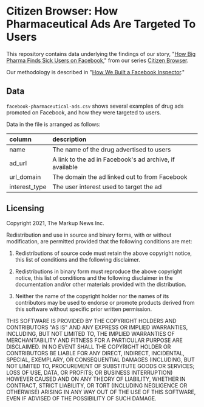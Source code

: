 # Citizen Browser: How Pharmaceutical Ads Are Targeted To Users

This repository contains data underlying the findings of our story, "[How Big Pharma Finds Sick Users on Facebook](https://themarkup.org/citizen-browser/2021/05/06/how-big-pharma-finds-sick-users-on-facebook)," from our series [Citizen Browser](https://themarkup.org/citizen-browser/).

Our methodology is described in "[How We Built a Facebook Inspector](https://themarkup.org/citizen-browser/2021/01/05/how-we-built-a-facebook-inspector)."

## Data

`facebook-pharmaceutical-ads.csv` shows several examples of drug ads promoted on Facebook, and how they were targeted to users. 

Data in the file is arranged as follows:

| column              | description                                                                                     |
|:--------------------|:-----------------------------------------------------------------------------------------------|
| name               | The name of the drug advertised to users                             |
| ad_url            | A link to the ad in Facebook's ad archive, if available       |
| url_domain        | The domain the ad linked out to from Facebook |
| interest_type      | The user interest used to target the ad                       |

## Licensing
Copyright 2021, The Markup News Inc.

Redistribution and use in source and binary forms, with or without modification, are permitted provided that the following conditions are met:

1. Redistributions of source code must retain the above copyright notice, this list of conditions and the following disclaimer.

2. Redistributions in binary form must reproduce the above copyright notice, this list of conditions and the following disclaimer in the documentation and/or other materials provided with the distribution.

3. Neither the name of the copyright holder nor the names of its contributors may be used to endorse or promote products derived from this software without specific prior written permission.

THIS SOFTWARE IS PROVIDED BY THE COPYRIGHT HOLDERS AND CONTRIBUTORS "AS IS" AND ANY EXPRESS OR IMPLIED WARRANTIES, INCLUDING, BUT NOT LIMITED TO, THE IMPLIED WARRANTIES OF MERCHANTABILITY AND FITNESS FOR A PARTICULAR PURPOSE ARE DISCLAIMED. IN NO EVENT SHALL THE COPYRIGHT HOLDER OR CONTRIBUTORS BE LIABLE FOR ANY DIRECT, INDIRECT, INCIDENTAL, SPECIAL, EXEMPLARY, OR CONSEQUENTIAL DAMAGES (INCLUDING, BUT NOT LIMITED TO, PROCUREMENT OF SUBSTITUTE GOODS OR SERVICES; LOSS OF USE, DATA, OR PROFITS; OR BUSINESS INTERRUPTION) HOWEVER CAUSED AND ON ANY THEORY OF LIABILITY, WHETHER IN CONTRACT, STRICT LIABILITY, OR TORT (INCLUDING NEGLIGENCE OR OTHERWISE) ARISING IN ANY WAY OUT OF THE USE OF THIS SOFTWARE, EVEN IF ADVISED OF THE POSSIBILITY OF SUCH DAMAGE.
